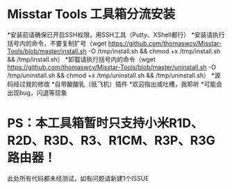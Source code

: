 # Misstar Tools 工具箱分流安装
*安装前请确保已开启SSH权限，用SSH工具（Putty、XShell都行）
*安装请执行括号内的命令，不要复制扩号（wget https://github.com/thomaswcy/Misstar-Tools/blob/master/install.sh -O /tmp/install.sh && chmod +x /tmp/install.sh && /tmp/install.sh）
*卸载请执行括号内的命令（wget https://github.com/thomaswcy/Misstar-Tools/blob/master/uninstall.sh -O /tmp/uninstall.sh && chmod +x /tmp/uninstall.sh && /tmp/uninstall.sh）
*源码经过我的修改
*自带酸酸乳（纸飞机）插件
*欢迎指出或吐槽，我聆听
*可能会出现bug，闪退等现象
# PS：本工具箱暂时只支持小米R1D、R2D、R3D、R3、R1CM、R3P、R3G路由器！
此处所有代码都未经测试，如有问题请新建1个ISSUE
